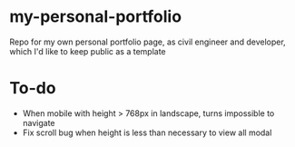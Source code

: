 # my-personal-portfolio
Repo for my own personal portfolio page, as civil engineer and developer, which I'd like to keep public as a template

# To-do
- When mobile with height > 768px in landscape, turns impossible to navigate
- Fix scroll bug when height is less than necessary to view all modal